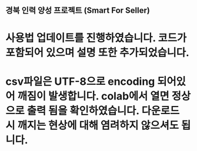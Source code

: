 ## 경북 인력 양성 프로젝트 (Smart For Seller)
# 사용법 업데이트를 진행하였습니다. 코드가 포함되어 있으며 설명 또한 추가되었습니다.
# csv파일은 UTF-8으로 encoding 되어있어 깨짐이 발생합니다. colab에서 열면 정상으로 출력 됨을 확인하였습니다. 다운로드 시 깨지는 현상에 대해 염려하지 않으셔도 됩니다.
